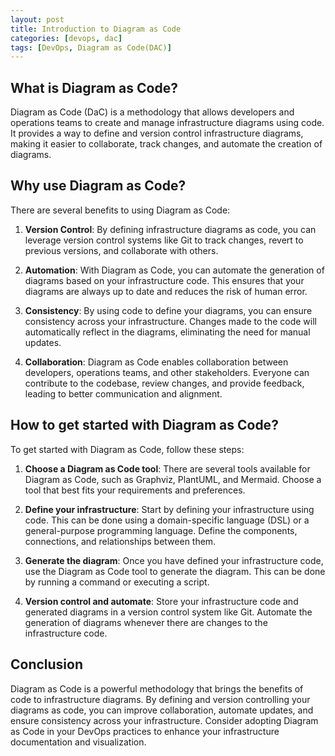 ```yaml
---
layout: post
title: Introduction to Diagram as Code
categories: [devops, dac]
tags: [DevOps, Diagram as Code(DAC)]
---
```


## What is Diagram as Code?

Diagram as Code (DaC) is a methodology that allows developers and operations teams to create and manage infrastructure diagrams using code. It provides a way to define and version control infrastructure diagrams, making it easier to collaborate, track changes, and automate the creation of diagrams.

## Why use Diagram as Code?

There are several benefits to using Diagram as Code:

1. **Version Control**: By defining infrastructure diagrams as code, you can leverage version control systems like Git to track changes, revert to previous versions, and collaborate with others.

2. **Automation**: With Diagram as Code, you can automate the generation of diagrams based on your infrastructure code. This ensures that your diagrams are always up to date and reduces the risk of human error.

3. **Consistency**: By using code to define your diagrams, you can ensure consistency across your infrastructure. Changes made to the code will automatically reflect in the diagrams, eliminating the need for manual updates.

4. **Collaboration**: Diagram as Code enables collaboration between developers, operations teams, and other stakeholders. Everyone can contribute to the codebase, review changes, and provide feedback, leading to better communication and alignment.

## How to get started with Diagram as Code?

To get started with Diagram as Code, follow these steps:

1. **Choose a Diagram as Code tool**: There are several tools available for Diagram as Code, such as Graphviz, PlantUML, and Mermaid. Choose a tool that best fits your requirements and preferences.

2. **Define your infrastructure**: Start by defining your infrastructure using code. This can be done using a domain-specific language (DSL) or a general-purpose programming language. Define the components, connections, and relationships between them.

3. **Generate the diagram**: Once you have defined your infrastructure code, use the Diagram as Code tool to generate the diagram. This can be done by running a command or executing a script.

4. **Version control and automate**: Store your infrastructure code and generated diagrams in a version control system like Git. Automate the generation of diagrams whenever there are changes to the infrastructure code.

## Conclusion

Diagram as Code is a powerful methodology that brings the benefits of code to infrastructure diagrams. By defining and version controlling your diagrams as code, you can improve collaboration, automate updates, and ensure consistency across your infrastructure. Consider adopting Diagram as Code in your DevOps practices to enhance your infrastructure documentation and visualization.